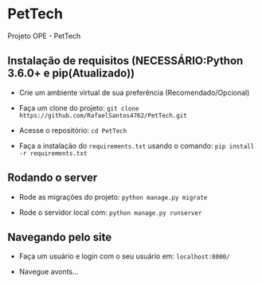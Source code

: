 # PetTech
Projeto OPE - PetTech


## Instalação de requisitos (NECESSÁRIO:Python 3.6.0+ e pip(Atualizado))

- Crie um ambiente virtual de sua preferência (Recomendado/Opcional)

- Faça um clone do projeto: `git clone https://github.com/RafaelSantos4762/PetTech.git`

- Acesse o repositório: `cd PetTech`

- Faça a instalação do `requirements.txt` usando o comando: `pip install -r requirements.txt`

## Rodando o server

- Rode as migrações do projeto: `python manage.py migrate`

- Rode o servidor local com: `python manage.py runserver`

## Navegando pelo site

- Faça um usuário e login com o seu usuário em: `localhost:8000/`

- Navegue avonts...
